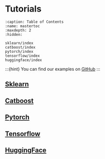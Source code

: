 # Tutorials

```{toctree}
:caption: Table of Contents
:name: mastertoc
:maxdepth: 2
:hidden:

sklearn/index
catboost/index
pytorch/index
tensorflow/index
huggingface/index
```

:::{hint}
You can find our examples on [GitHub](https://github.com/Giskard-AI/giskard-examples)
:::

## [Sklearn](<project:sklearn/index.md>)

## [Catboost](<project:catboost/index.md>)

## [Pytorch](<project:pytorch/index.md>)

## [Tensorflow](<project:tensorflow/index.md>)

## [HuggingFace](<project:huggingface/index.md>)
